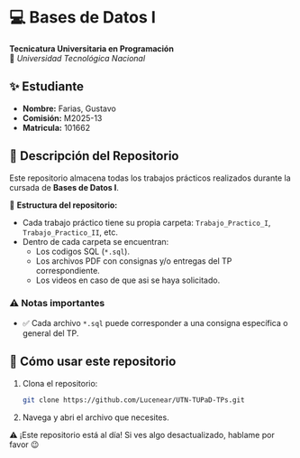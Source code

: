 # 💻 Bases de Datos I 
**Tecnicatura Universitaria en Programación**  
📍 *Universidad Tecnológica Nacional*  

## ✨ Estudiante  
- **Nombre:** Farias, Gustavo 
- **Comisión:** M2025-13  
- **Matricula:** 101662

## 📂 Descripción del Repositorio  
Este repositorio almacena todas los trabajos prácticos realizados durante la cursada de **Bases de Datos I**.  

📌 **Estructura del repositorio:**  
- Cada trabajo práctico tiene su propia carpeta: `Trabajo_Practico_I`, `Trabajo_Practico_II`, etc.
- Dentro de cada carpeta se encuentran:
  - Los codigos SQL (`*.sql`).
  - Los archivos PDF con consignas y/o entregas del TP correspondiente.
  - Los videos en caso de que asi se haya solicitado.

### ⚠️ Notas importantes
- ✅ Cada archivo `*.sql` puede corresponder a una consigna específica o general del TP.

## 📝 Cómo usar este repositorio
1. Clona el repositorio:  
   ```bash
   git clone https://github.com/Lucenear/UTN-TUPaD-TPs.git

2. Navega y abri el archivo que necesites.

⚠️ ¡Este repositorio está al día! Si ves algo desactualizado, hablame por favor 😉